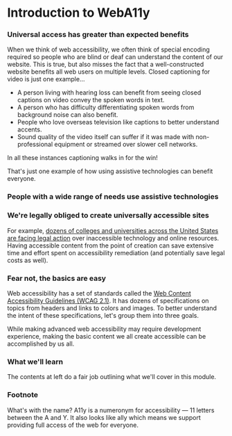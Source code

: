 # Introduction to WebA11y

### Universal access has greater than expected benefits

When we think of web accessibility, we often think of special encoding required so people who are blind or deaf can understand the content of our website. This is true, but also misses the fact that a well-constructed website benefits all web users on multiple levels. Closed captioning for video is just one example...

* A person living with hearing loss can benefit from seeing closed captions on video convey the spoken words in text. 
* A person who has difficulty differentiating spoken words from background noise can also benefit.
* People who love overseas television like captions to better understand accents. 
* Sound quality of the video itself can suffer if it was made with non-professional equipment or streamed over slower cell networks.

In all these instances captioning walks in for the win!

That's just one example of how using assistive technologies can benefit everyone. 

### **People with a wide range of needs use assistive technologies**

### **We're legally obliged to create universally accessible sites**

For example, [dozens of colleges and universities across the United States are facing legal action](https://www.d.umn.edu/~lcarlson/atteam/lawsuits.html) over inaccessible technology and online resources. Having accessible content from the point of creation can save extensive time and effort spent on accessibility remediation \(and potentially save legal costs as well\).

### **Fear not, the basics are easy**

Web accessibility has a set of standards called the [Web Content Accessibility Guidelines \(WCAG 2.1\)](https://www.w3.org/TR/WCAG21/). It has dozens of specifications on topics from headers and links to colors and images. To better understand the intent of these specifications, let's group them into three goals.

While making advanced web accessibility may require development experience, making the basic content we all create accessible can be accomplished by us all.

### What we'll learn

The contents at left do a fair job outlining what we'll cover in this module.



### Footnote

What's with the name? A11y is a numeronym for accessibility — 11 letters between the A and Y. It also looks like ally which means we support providing full access of the web for everyone.

